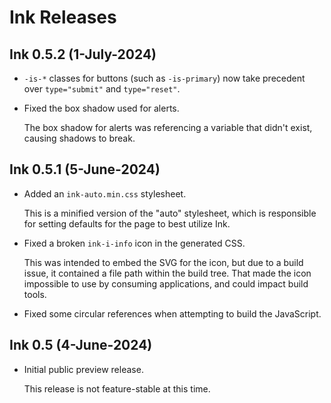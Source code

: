 # Ink Releases

## Ink 0.5.2 (1-July-2024)

* ``-is-*`` classes for buttons (such as ``-is-primary``) now take precedent
  over ``type="submit"`` and ``type="reset"``.

* Fixed the box shadow used for alerts.

  The box shadow for alerts was referencing a variable that didn't exist,
  causing shadows to break.


## Ink 0.5.1 (5-June-2024)

* Added an `ink-auto.min.css` stylesheet.

  This is a minified version of the "auto" stylesheet, which is responsible
  for setting defaults for the page to best utilize Ink.

* Fixed a broken `ink-i-info` icon in the generated CSS.

  This was intended to embed the SVG for the icon, but due to a build issue,
  it contained a file path within the build tree. That made the icon
  impossible to use by consuming applications, and could impact build tools.

* Fixed some circular references when attempting to build the JavaScript.


## Ink 0.5 (4-June-2024)

* Initial public preview release.

  This release is not feature-stable at this time.
